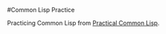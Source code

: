#Common Lisp Practice

Practicing Common Lisp from [Practical Common Lisp](http://www.gigamonkeys.com/book/).
